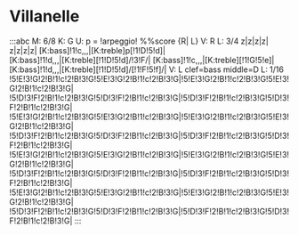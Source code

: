 ---
---

# Villanelle
:::abc
M: 6/8
K: G
U: p = !arpeggio!
%%score {R| L}
V: R
L: 3/4
z|z|z|z|
z|z|z|z|
[K:bass]!1!c,,,|[K:treble]p[!1!D!5!d]|\
[K:bass]!1!d,,,|[K:treble][!1!D!5!d]/!3!F/|
[K:bass]!1!c,,,|[K:treble][!1!G!5!e]|\
[K:bass]!1!d,,,|[K:treble][!1!D!5!d]/[!1!F!5!f]/|
V: L clef=bass middle=D
L: 1/16
!5!E!3!G!2!B!1!c!2!B!3!G!5!E!3!G!2!B!1!c!2!B!3!G|!5!E!3!G!2!B!1!c!2!B!3!G!5!E!3!G!2!B!1!c!2!B!3!G|\
!5!D!3!F!2!B!1!c!2!B!3!G!5!D!3!F!2!B!1!c!2!B!3!G|!5!D!3!F!2!B!1!c!2!B!3!G!5!D!3!F!2!B!1!c!2!B!3!G|
!5!E!3!G!2!B!1!c!2!B!3!G!5!E!3!G!2!B!1!c!2!B!3!G|!5!E!3!G!2!B!1!c!2!B!3!G!5!E!3!G!2!B!1!c!2!B!3!G|\
!5!D!3!F!2!B!1!c!2!B!3!G!5!D!3!F!2!B!1!c!2!B!3!G|!5!D!3!F!2!B!1!c!2!B!3!G!5!D!3!F!2!B!1!c!2!B!3!G|
!5!E!3!G!2!B!1!c!2!B!3!G!5!E!3!G!2!B!1!c!2!B!3!G|!5!E!3!G!2!B!1!c!2!B!3!G!5!E!3!G!2!B!1!c!2!B!3!G|\
!5!D!3!F!2!B!1!c!2!B!3!G!5!D!3!F!2!B!1!c!2!B!3!G|!5!D!3!F!2!B!1!c!2!B!3!G!5!D!3!F!2!B!1!c!2!B!3!G|
!5!E!3!G!2!B!1!c!2!B!3!G!5!E!3!G!2!B!1!c!2!B!3!G|!5!E!3!G!2!B!1!c!2!B!3!G!5!E!3!G!2!B!1!c!2!B!3!G|\
!5!D!3!F!2!B!1!c!2!B!3!G!5!D!3!F!2!B!1!c!2!B!3!G|!5!D!3!F!2!B!1!c!2!B!3!G!5!D!3!F!2!B!1!c!2!B!3!G|
:::
